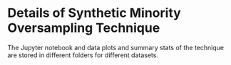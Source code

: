 # Details of Synthetic Minority Oversampling Technique

The Jupyter notebook and data plots and summary stats of the technique are stored in different folders for different datasets.
